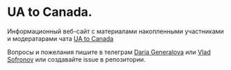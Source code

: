 # UA to Canada.

Информационный веб-сайт с материалами накопленными участниками и модератарами чата [UA to Canada](https://t.me/UAtoCanada)

Вопросы и пожелания пишите в телеграм [Daria Generalova](https://t.me/dariageneralova) или [Vlad Sofronov](https://t.me/vladsofronov) или создавайте issue в репозитории.
